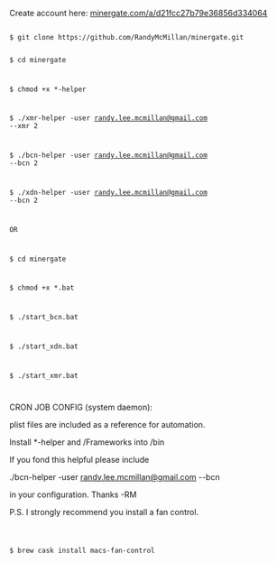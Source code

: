 Create account here: [minergate.com/a/d21fcc27b79e36856d334064](https://minergate.com/a/d21fcc27b79e36856d334064)  

<code>  
$ git clone https://github.com/RandyMcMillan/minergate.git  

$ cd minergate  

$ chmod +x *-helper  

$ ./xmr-helper -user randy.lee.mcmillan@gmail.com --xmr 2  

$ ./bcn-helper -user randy.lee.mcmillan@gmail.com --bcn 2  

$ ./xdn-helper -user randy.lee.mcmillan@gmail.com --bcn 2  


OR  

$ cd minergate  

$ chmod +x *.bat  

$ ./start_bcn.bat  

$ ./start_xdn.bat  

$ ./start_xmr.bat  

</code>  

CRON JOB CONFIG (system daemon):  

plist files are included as a reference for automation.  

Install *-helper and /Frameworks into /bin  

If you fond this helpful please include  

./bcn-helper -user randy.lee.mcmillan@gmail.com --bcn  

in your configuration. Thanks -RM  

P.S. I strongly recommend you install a fan control.  

<code>  

$ brew cask install macs-fan-control  

</code>  

